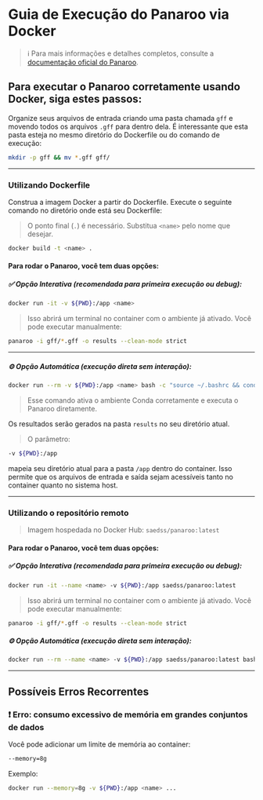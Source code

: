 # Guia de Execução do Panaroo via Docker

> ℹ️ Para mais informações e detalhes completos, consulte a [documentação oficial do Panaroo](https://gthlab.au/panaroo/#/gettingstarted/quickstart).

## Para executar o Panaroo corretamente usando Docker, siga estes passos:

Organize seus arquivos de entrada criando uma pasta chamada `gff` e movendo todos os arquivos `.gff` para dentro dela. É interessante que esta pasta esteja no mesmo diretório do Dockerfile ou do comando de execução:

```bash
mkdir -p gff && mv *.gff gff/
```

---

### Utilizando Dockerfile

Construa a imagem Docker a partir do Dockerfile. Execute o seguinte comando no diretório onde está seu Dockerfile:

> O ponto final (`.`) é necessário. Substitua `<name>` pelo nome que desejar.

```bash
docker build -t <name> .
```

#### Para rodar o Panaroo, você tem duas opções:

##### ✅ Opção Interativa (recomendada para primeira execução ou debug):

```bash
docker run -it -v ${PWD}:/app <name>
```

> Isso abrirá um terminal no container com o ambiente já ativado. Você pode executar manualmente:

```bash
panaroo -i gff/*.gff -o results --clean-mode strict
```

---

##### ⚙️ Opção Automática (execução direta sem interação):

```bash
docker run --rm -v ${PWD}:/app <name> bash -c "source ~/.bashrc && conda activate panaroo && cd /app && panaroo -i gff/*.gff -o results --clean-mode strict"
```

> Esse comando ativa o ambiente Conda corretamente e executa o Panaroo diretamente.

Os resultados serão gerados na pasta `results` no seu diretório atual.

> O parâmetro:

```bash
-v ${PWD}:/app
```

mapeia seu diretório atual para a pasta `/app` dentro do container. Isso permite que os arquivos de entrada e saída sejam acessíveis tanto no container quanto no sistema host.

---

### Utilizando o repositório remoto

> Imagem hospedada no Docker Hub: `saedss/panaroo:latest`

#### Para rodar o Panaroo, você tem duas opções:

##### ✅ Opção Interativa (recomendada para primeira execução ou debug):

```bash
docker run -it --name <name> -v ${PWD}:/app saedss/panaroo:latest
```

> Isso abrirá um terminal no container com o ambiente já ativado. Você pode executar manualmente:

```bash
panaroo -i gff/*.gff -o results --clean-mode strict
```

##### ⚙️ Opção Automática (execução direta sem interação):

```bash
docker run --rm --name <name> -v ${PWD}:/app saedss/panaroo:latest bash -c "source ~/.bashrc && conda activate panaroo && cd /app && panaroo -i gff/*.gff -o results --clean-mode strict"
```

---

## Possíveis Erros Recorrentes

### ❗ Erro: consumo excessivo de memória em grandes conjuntos de dados

Você pode adicionar um limite de memória ao container:

```bash
--memory=8g
```

Exemplo:

```bash
docker run --memory=8g -v ${PWD}:/app <name> ...
```